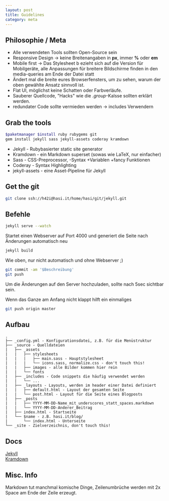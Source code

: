 ```yaml
---
layout: post
title: Guidelines
category: meta
---
```


## Philosophie / Meta

* Alle verwendeten Tools sollten Open-Source sein  
* Responsive Design -> keine Breitenangaben in __px__, immer __%__ oder __em__  
* Mobile first -> Das Stylesheet b ezieht sich auf die Version für Mobilgeräte,
alle Anpassungen für breitere Bildschirme finden in den media-queries am Ende 
der Datei statt  
* Ändert mal die breite eures Browserfensters, um zu sehen, warum der oben 
gewählte Ansatz sinnvoll ist.  
* Flat UI, möglichst keine Schatten oder Farbverläufe.  
* Sauberer Quellcode, "Hacks" wie die _.group_-Kalsse sollten erklärt werden.  
* redundater Code sollte vermieden werden -> includes Verwendern  

## Grab the tools

~~~ bash
$paketmanager $install ruby rubygems git
gem install jekyll sass jekyll-assets coderay kramdown
~~~

* Jekyll - Rubybasierter static site generator  
* Kramdown - ein Markdown superset (sowas wie LaTeX, nur einfacher)
* Sass - CSS-Preprocessor, -Syntax +Variablen +fancy Funktionen
* Coderay - Syntax Highlighting
* jekyll-assets - eine Asset-Pipeline für Jekyll


## Get the git

~~~ bash
git clone ssh://h42i@hasi.it/home/hasi/git/jekyll.git
~~~

## Befehle

~~~ bash
jekyll serve --watch
~~~
Startet einen Webserver auf Port 4000 und generiert die Seite nach Änderungen 
automatisch neu

~~~ bash
jekyll build
~~~
Wie oben, nur nicht automatisch und ohne Webserver ;)

~~~ bash
git commit -am '$Beschreibung'
git push
~~~
Um die Änderungen auf den Server hochzuladen, sollte nach 5sec sichtbar sein.

Wenn das Ganze am Anfang nicht klappt hilft ein einmaliges

~~~ bash
git push origin master
~~~

## Aufbau

~~~ text
.
├── _config.yml - Konfigurationsdatei, z.B. für die Menüstruktur
├── _source - Quelldateien
|	├── _assets
|	|   ├── stylesheets
|	|	|   ├── main.sass - Hauptstylesheet
|	|	|   └── icons.sass, normalize.css - don't touch this!
|	|   ├── images - alle Bilder kommen hier rein
|	|   └── fonts
|	├── _includes - Code snippets die häufig verwendet werden
|	|   └── ...
|	├── _layouts - Layouts, werden im header einer Datei definiert
|	|   ├── default.html - Layout der gesamten Seite 
|	|   └── post.html - Layout für die Seite eines Blogposts
|	├── _posts
|	|   ├── YYYY-MM-DD-Name_mit_underscores_statt_spaces.markdown
|	|   └── YYYY-MM-DD-Anderer_Beitrag
|	├── index.html - Startseite
|	└── $name - z.B. hasi.it/blog/
|	    └── index.html - Unterseite
└── _site - Zielverzeichnis, don't touch this!
~~~

## Docs
[Jekyll](http://jekyllrb.com/docs/home/)  
[Kramdown](http://kramdown.rubyforge.org/)  

## Misc. Info

Markdown tut manchmal komische Dinge, Zeilenumbrüche werden mit 2x Space am Ende
der Zeile erzeugt.
